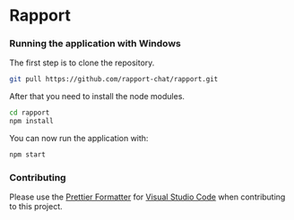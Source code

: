 # Rapport 
### Running the application with Windows
The first step is to clone the repository.
```bash
git pull https://github.com/rapport-chat/rapport.git
```
After that you need to install the node modules.
```bash
cd rapport
npm install
```
You can now run the application with:
```bash
npm start
```

### Contributing 
Please use the [Prettier Formatter](https://github.com/prettier/prettier-vscode) for [Visual Studio Code](https://github.com/Microsoft/vscode) when contributing to this project.
